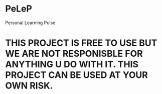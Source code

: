 # PeLeP
Personal Learning Pulse

# THIS PROJECT IS FREE TO USE BUT  WE ARE NOT RESPONISBLE FOR ANYTHING U DO WITH IT. THIS PROJECT CAN BE USED AT YOUR OWN RISK.
